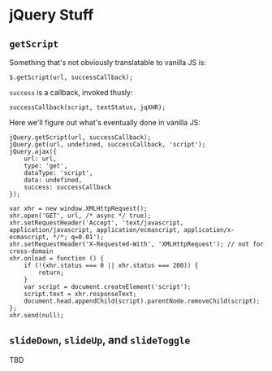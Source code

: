# jQuery Stuff

## `getScript`

Something that's not obviously translatable to vanilla JS is:

```
$.getScript(url, successCallback);
```

`success` is a callback, invoked thusly:

```
successCallback(script, textStatus, jqXHR);
```

Here we'll figure out what's eventually done in vanilla JS:

```
jQuery.getScript(url, successCallback);
jQuery.get(url, undefined, successCallback, 'script');
jQuery.ajax({
    url: url,
    type: 'get',
    dataType: 'script',
    data: undefined,
    success: successCallback
});
```

```
var xhr = new window.XMLHttpRequest();
xhr.open('GET', url, /* async */ true);
xhr.setRequestHeader('Accept', 'text/javascript, application/javascript, application/ecmascript, application/x-ecmascript, */*; q=0.01');
xhr.setRequestHeader('X-Requested-With', 'XMLHttpRequest'); // not for cross-domain
xhr.onload = function () {
    if (!(xhr.status === 0 || xhr.status === 200)) {
        return;
    }
    var script = document.createElement('script');
    script.text = xhr.responseText;
    document.head.appendChild(script).parentNode.removeChild(script);
};
xhr.send(null);
```

## `slideDown`, `slideUp`, and `slideToggle`

TBD

```
```
